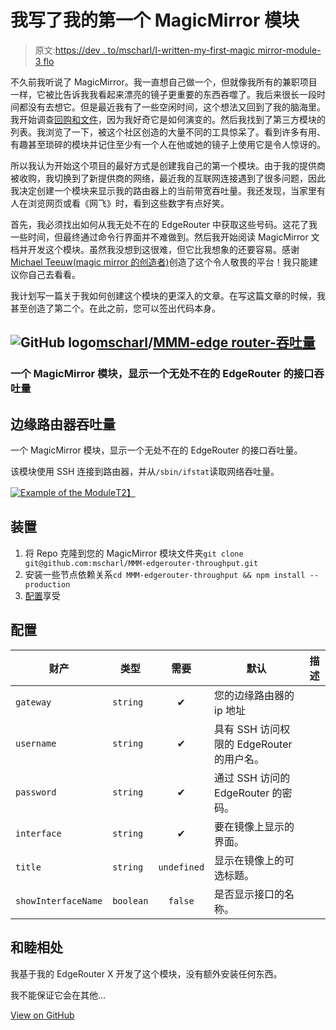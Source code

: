 # 我写了我的第一个 MagicMirror 模块

> 原文:[https://dev . to/mscharl/I-written-my-first-magic mirror-module-3 flo](https://dev.to/mscharl/i-wrote-my-first-magicmirror-module-3flo)

不久前我听说了 MagicMirror。我一直想自己做一个，但就像我所有的兼职项目一样，它被比告诉我我看起来漂亮的镜子更重要的东西吞噬了。我后来很长一段时间都没有去想它。但是最近我有了一些空闲时间，这个想法又回到了我的脑海里。我开始调查[回购和文件](https://github.com/MichMich/MagicMirror)，因为我好奇它是如何演变的。然后我找到了第三方模块的列表。我浏览了一下，被这个社区创造的大量不同的工具惊呆了。看到许多有用、有趣甚至琐碎的模块并记住至少有一个人在他或她的镜子上使用它是令人惊讶的。

所以我认为开始这个项目的最好方式是创建我自己的第一个模块。由于我的提供商被收购，我切换到了新提供商的网络，最近我的互联网连接遇到了很多问题，因此我决定创建一个模块来显示我的路由器上的当前带宽吞吐量。我还发现，当家里有人在浏览网页或看《网飞》时，看到这些数字有点好笑。

首先，我必须找出如何从我无处不在的 EdgeRouter 中获取这些号码。这花了我一些时间，但最终通过命令行界面并不难做到。然后我开始阅读 MagicMirror 文档并开发这个模块。虽然我没想到这很难，但它比我想象的还要容易。感谢[Michael Teeuw(magic mirror 的创造者)](https://github.com/MichMich)创造了这个令人敬畏的平台！我只能建议你自己去看看。

我计划写一篇关于我如何创建这个模块的更深入的文章。在写这篇文章的时候，我甚至创造了第二个。在此之前，您可以签出代码本身。

## ![GitHub logo](../Images/292a238c61c5611a7f4d07a21d9e8e0a.png)[mscharl](https://github.com/mscharl)/[MMM-edge router-吞吐量](https://github.com/mscharl/MMM-edgerouter-throughput)

### 一个 MagicMirror 模块，显示一个无处不在的 EdgeRouter 的接口吞吐量

<article class="markdown-body entry-content container-lg" itemprop="text">

# 边缘路由器吞吐量

一个 MagicMirror 模块，显示一个无处不在的 EdgeRouter 的接口吞吐量。

该模块使用 SSH 连接到路由器，并从`/sbin/ifstat`读取网络吞吐量。

[![Example of the Module](../Images/68c3058f12c860f65820f94f1fdb88dd.png)T2】](https://raw.githubusercontent.com/mscharl/MMM-edgerouter-throughput/master/assets/MMM-edgerouter.gif)

## 装置

1.  将 Repo 克隆到您的 MagicMirror 模块文件夹`git clone git@github.com:mscharl/MMM-edgerouter-throughput.git`
2.  安装一些节点依赖关系`cd MMM-edgerouter-throughput && npm install --production`
3.  [配置](https://raw.githubusercontent.com/mscharl/MMM-edgerouter-throughput/master/#configuration)享受

## 配置

| 财产 | 类型 | 需要 | 默认 | 描述 |
| --- | --- | :-: | --- | --- |
| `gateway` | `string` | ✔︎ | 您的边缘路由器的 ip 地址 |
| `username` | `string` | ✔︎ | 具有 SSH 访问权限的 EdgeRouter 的用户名。 |
| `password` | `string` | ✔︎ | 通过 SSH 访问的 EdgeRouter 的密码。 |
| `interface` | `string` | ✔︎ | 要在镜像上显示的界面。 |
| `title` | `string` | `undefined` | 显示在镜像上的可选标题。 |
| `showInterfaceName` | `boolean` | `false` | 是否显示接口的名称。 |

## 和睦相处

我基于我的 EdgeRouter X 开发了这个模块，没有额外安装任何东西。

我不能保证它会在其他…

</article>

[View on GitHub](https://github.com/mscharl/MMM-edgerouter-throughput)